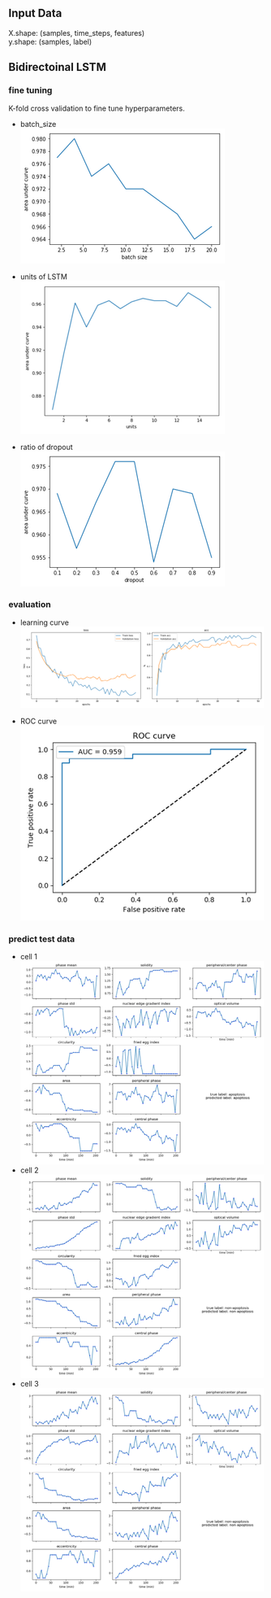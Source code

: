 ## Input Data

X.shape: (samples, time_steps, features)  
y.shape: (samples, label)  

## Bidirectoinal LSTM

### fine tuning

K-fold cross validation to fine tune hyperparameters.

* batch_size  
![](/images/lstmfinetunebatch.png)  

* units of LSTM  
![](/images/lstmfinetuneunits.png)  

* ratio of dropout  
![](/images/lstmfinetunedropout.png)  

### evaluation

* learning curve
![](/images/loss.png) 

* ROC curve
![](/images/roc.png) 



### predict test data
* cell 1
![](/images/c1.png)  
* cell 2
![](/images/c2.png)  
* cell 3
![](/images/c3.png)  



